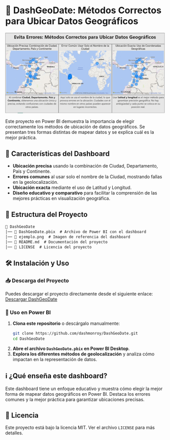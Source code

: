# 📌 DashGeoDate: Métodos Correctos para Ubicar Datos Geográficos

![Ejemplo de Dashboard](Ejemplo.png)

Este proyecto en Power BI demuestra la importancia de elegir correctamente los métodos de ubicación de datos geográficos. Se presentan tres formas distintas de mapear datos y se explica cuál es la mejor práctica.

## 🚀 Características del Dashboard

- **Ubicación precisa** usando la combinación de Ciudad, Departamento, País y Continente.
- **Errores comunes** al usar solo el nombre de la Ciudad, mostrando fallas en la geolocalización.
- **Ubicación exacta** mediante el uso de Latitud y Longitud.
- **Diseño educativo y comparativo** para facilitar la comprensión de las mejores prácticas en visualización geográfica.

## 📂 Estructura del Proyecto

```
📁 DashGeoDate
│── 📄 DashGeoDate.pbix  # Archivo de Power BI con el dashboard
│── 📄 ejemplo.png  # Imagen de referencia del dashboard
│── 📄 README.md  # Documentación del proyecto
│── 📄 LICENSE  # Licencia del proyecto
```

## 🛠️ Instalación y Uso

### 📥 Descarga del Proyecto

Puedes descargar el proyecto directamente desde el siguiente enlace:
[Descargar DashGeoDate](https://github.com/dashmonroy/DashGeoDate/archive/refs/heads/main.zip)

### 🔧 Uso en Power BI

1. **Clona este repositorio** o descárgalo manualmente:
   ```bash
   git clone https://github.com/dashmonroy/DashGeoDate.git
   cd DashGeoDate
   ```
2. **Abre el archivo `DashGeoDate.pbix` en Power BI Desktop**.
3. **Explora los diferentes métodos de geolocalización** y analiza cómo impactan en la representación de datos.

## ℹ️ ¿Qué enseña este dashboard?

Este dashboard tiene un enfoque educativo y muestra cómo elegir la mejor forma de mapear datos geográficos en Power BI. Destaca los errores comunes y la mejor práctica para garantizar ubicaciones precisas.

## 📜 Licencia

Este proyecto está bajo la licencia MIT. Ver el archivo `LICENSE` para más detalles.
